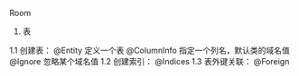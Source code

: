 Room

1. 表

1.1 创建表：
@Entity 定义一个表
@ColumnInfo 指定一个列名，默认类的域名值
@Ignore 忽略某个域名值
1.2 创建索引：
@Indices
1.3 表外键关联：
@Foreign